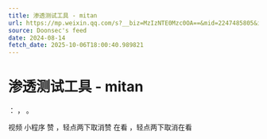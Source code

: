 ```yaml
---
title: 渗透测试工具 - mitan
url: https://mp.weixin.qq.com/s?__biz=MzIzNTE0Mzc0OA==&mid=2247485805&idx=1&sn=da3686d8ac125707b723e776d279c66a
source: Doonsec's feed
date: 2024-08-14
fetch_date: 2025-10-06T18:00:40.989821
---
```


# 渗透测试工具 - mitan

：
，
。

视频
小程序
赞
，轻点两下取消赞
在看
，轻点两下取消在看